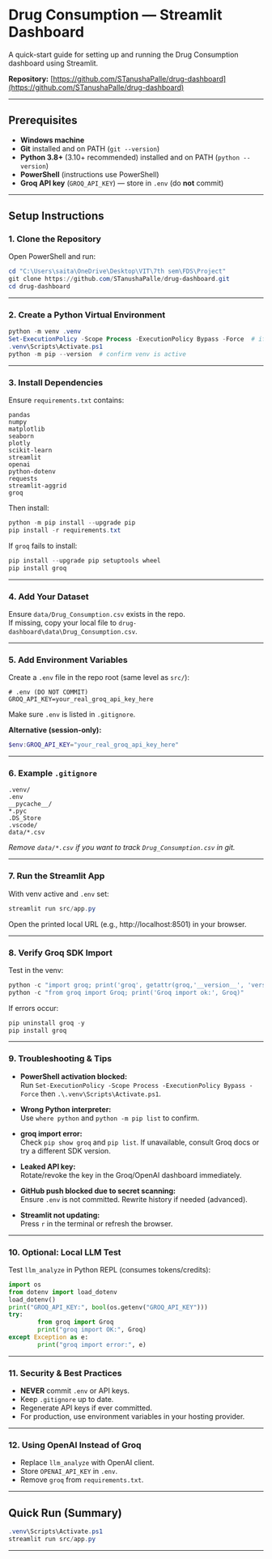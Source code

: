 # Drug Consumption — Streamlit Dashboard

A quick-start guide for setting up and running the Drug Consumption dashboard using Streamlit.

**Repository:** [https://github.com/STanushaPalle/drug-dashboard](https://github.com/STanushaPalle/drug-dashboard)

---

## Prerequisites

- **Windows machine**
- **Git** installed and on PATH (`git --version`)
- **Python 3.8+** (3.10+ recommended) installed and on PATH (`python --version`)
- **PowerShell** (instructions use PowerShell)
- **Groq API key** (`GROQ_API_KEY`) — store in `.env` (do **not** commit)

---

## Setup Instructions

### 1. Clone the Repository

Open PowerShell and run:

```powershell
cd "C:\Users\saita\OneDrive\Desktop\VIT\7th sem\FDS\Project"
git clone https://github.com/STanushaPalle/drug-dashboard.git
cd drug-dashboard
```

---

### 2. Create a Python Virtual Environment

```powershell
python -m venv .venv
Set-ExecutionPolicy -Scope Process -ExecutionPolicy Bypass -Force  # if activation blocked
.venv\Scripts\Activate.ps1
python -m pip --version  # confirm venv is active
```

---

### 3. Install Dependencies

Ensure `requirements.txt` contains:

```
pandas
numpy
matplotlib
seaborn
plotly
scikit-learn
streamlit
openai
python-dotenv
requests
streamlit-aggrid
groq
```

Then install:

```powershell
python -m pip install --upgrade pip
pip install -r requirements.txt
```

If `groq` fails to install:

```powershell
pip install --upgrade pip setuptools wheel
pip install groq
```

---

### 4. Add Your Dataset

Ensure `data/Drug_Consumption.csv` exists in the repo.  
If missing, copy your local file to `drug-dashboard\data\Drug_Consumption.csv`.

---

### 5. Add Environment Variables

Create a `.env` file in the repo root (same level as `src/`):

```
# .env (DO NOT COMMIT)
GROQ_API_KEY=your_real_groq_api_key_here
```

Make sure `.env` is listed in `.gitignore`.

**Alternative (session-only):**

```powershell
$env:GROQ_API_KEY="your_real_groq_api_key_here"
```

---

### 6. Example `.gitignore`

```
.venv/
.env
__pycache__/
*.pyc
.DS_Store
.vscode/
data/*.csv
```

*Remove `data/*.csv` if you want to track `Drug_Consumption.csv` in git.*

---

### 7. Run the Streamlit App

With venv active and `.env` set:

```powershell
streamlit run src/app.py
```

Open the printed local URL (e.g., http://localhost:8501) in your browser.

---

### 8. Verify Groq SDK Import

Test in the venv:

```powershell
python -c "import groq; print('groq', getattr(groq,'__version__', 'version-unknown'))"
python -c "from groq import Groq; print('Groq import ok:', Groq)"
```

If errors occur:

```powershell
pip uninstall groq -y
pip install groq
```

---

### 9. Troubleshooting & Tips

- **PowerShell activation blocked:**  
    Run `Set-ExecutionPolicy -Scope Process -ExecutionPolicy Bypass -Force` then `.\.venv\Scripts\Activate.ps1`.

- **Wrong Python interpreter:**  
    Use `where python` and `python -m pip list` to confirm.

- **groq import error:**  
    Check `pip show groq` and `pip list`. If unavailable, consult Groq docs or try a different SDK version.

- **Leaked API key:**  
    Rotate/revoke the key in the Groq/OpenAI dashboard immediately.

- **GitHub push blocked due to secret scanning:**  
    Ensure `.env` is not committed. Rewrite history if needed (advanced).

- **Streamlit not updating:**  
    Press `r` in the terminal or refresh the browser.

---

### 10. Optional: Local LLM Test

Test `llm_analyze` in Python REPL (consumes tokens/credits):

```python
import os
from dotenv import load_dotenv
load_dotenv()
print("GROQ_API_KEY:", bool(os.getenv("GROQ_API_KEY")))
try:
        from groq import Groq
        print("groq import OK:", Groq)
except Exception as e:
        print("groq import error:", e)
```

---

### 11. Security & Best Practices

- **NEVER** commit `.env` or API keys.
- Keep `.gitignore` up to date.
- Regenerate API keys if ever committed.
- For production, use environment variables in your hosting provider.

---

### 12. Using OpenAI Instead of Groq

- Replace `llm_analyze` with OpenAI client.
- Store `OPENAI_API_KEY` in `.env`.
- Remove `groq` from `requirements.txt`.

---

## Quick Run (Summary)

```powershell
.venv\Scripts\Activate.ps1
streamlit run src/app.py
```

---